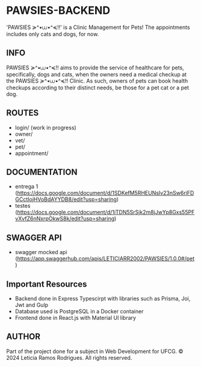 # PAWSIES-BACKEND

'PAWSIES ≽^•⩊•^≼!!' is a Clinic Management for Pets!
The appointments includes only cats and dogs, for now.

## INFO

PAWSIES ≽^•⩊•^≼!! aims to provide the service of healthcare for pets, specifically,
dogs and cats, when the owners need a medical checkup at the PAWSIES ≽^•⩊•^≼!! Clinic.
As such, owners of pets can book health checkups according to their distinct needs,
be those for a pet cat or a pet dog. 

## ROUTES

- login/ (work in progress)
- owner/
- vet/
- pet/
- appointment/

## DOCUMENTATION
- entrega 1 (https://docs.google.com/document/d/1SDKefM5RHEUNsIv23nSw6riFDGCctIojHVoBdAYYDB8/edit?usp=sharing)
- testes (https://docs.google.com/document/d/1iTDN5SrSjk2m8jJwYp8Gxs55PFvXvfZ6nNxrpOkwS8k/edit?usp=sharing)

## SWAGGER API
- swagger mocked api (https://app.swaggerhub.com/apis/LETICIARR2002/PAWSIES/1.0.0#/pet)

## Important Resources
- Backend done in Express Typescirpt with libraries such as Prisma, Joi, Jwt and Gulp 
- Database used is PostgreSQL in a Docker container
- Frontend done in React.js with Material UI library

## AUTHOR

Part of the project done for a subject in Web Development for UFCG.
&copy; 2024 Leticia Ramos Rodrigues. All rights reserved.
